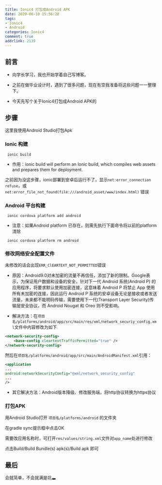 ```yaml
---
title: Ionic4 打包成Android APK
date: 2020-06-10 15:56:20
tags: 
- Ionic4
- Android
categories: Ionic4
comment: true
addrlink: 2139
---
```


## 前言
- 向学长学习，我也开始学着自己写博客。

- 之前在做毕业设计时，遇到了很多问题，现在有空我准备将这些问题一一整理下。

- 今天先写个关于Ionic4打包成Android APK的

## 步骤
这里我使用Android Studio打包Apk

### Ionic 构建

``` terminal
 ionic build
```

- 作用：ionic build will perform an Ionic build, which compiles web assets and prepares them for deployment.

之前因为没这步骤，ionic部署到安卓后运行不了，显示`net:error_connection refuse`，或`net:error_file_not_found(file:///android_asset/www/index.html)` 错误


### Android 平台构建

``` terminal
 ionic cordova platform add android
```

- 注意：如果Android platform 已存在，则需先执行下面命令将以前的platform清除

``` terminal
 ionic cordova platform rm android
```

### 修改网络安全配置文件

未修改的话会出现`ERR_ClEARTEXT_NOT_PERMITTED`错误

- 原因：Android9.0对未加密的流量不再信任，添加了新的限制。Google表示，为保证用户数据和设备的安全，针对下一代 Android 系统(Android P) 的应用程序，将要求默认使用加密连接，这意味着 Android P 将禁止 App 使用所有未加密的连接，因此运行 Android P 系统的安卓设备无论是接收或者发送流量，未来都不能明码传输，需要使用下一代(Transport Layer Security)传输层安全协议，而 Android Nougat 和 Oreo 则不受影响。

- 解决方法：在`项目名/platforms/android/app/src/main/res/xml/network_securiy_config.xml`文件中内容修改为如下

``` xml
<network-security-config>
    <base-config cleartextTrafficPermitted="true" />
</network-security-config>
```

然后在`项目名/platforms/android/app/src/main/AndroidManifest.xml`引用：

``` xml
<application
...
android:networkSecurityConfig="@xml/network_security_config"
...
/>
```

- 其它解决方法：Android版本降级、修改服务端，将http协议转换为https协议


### 打包APK

用Android Studio打开 `项目名/platforms/android` 的文件夹

在gradle sync提示框中点击OK

需要改应用名称时，可打开`res/values/string.xml`文件对`app_name`处进行修改

点击Build/Build Bundle(s) apk(s)/Build apk 即可




## 最后
会就简单，不会就满是坑🕳

